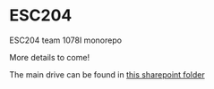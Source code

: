 # ESC204
ESC204 team 1078I monorepo

More details to come!

The main drive can be found in [this sharepoint folder](https://utoronto.sharepoint.com/:f:/r/sites/001T_FASEESCPraxisIIITeachingTeam-2022Winter-StudentWork/Shared%20Documents/2022%20Winter%20-%20Student%20Work/TUT1078/Team%201078I?csf=1&web=1&e=qc1axi)
